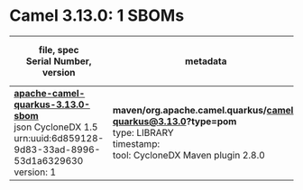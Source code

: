 Camel 3.13.0: 1 SBOMs
=======

| file, spec<br>Serial Number, version| metadata | components<br>by type<br>- libs purl types |
| ----------------------------------- | -------- | ------------------------------------------ |
| **[apache-camel-quarkus-3.13.0-sbom](maven/org.apache.camel.quarkus/camel-quarkus/3.13.0/apache-camel-quarkus-3.13.0-sbom.json)**<br>json CycloneDX 1.5<br>urn:uuid:6d859128-9d83-33ad-8996-53d1a6329630<br>version: 1 | **maven/org.apache.camel.quarkus/camel-quarkus@3.13.0?type=pom**<br>type: LIBRARY<br>timestamp: <br>tool: CycloneDX Maven plugin 2.8.0 | 3612<br>`library`: 3612 <br>- `maven`: 3612  |
